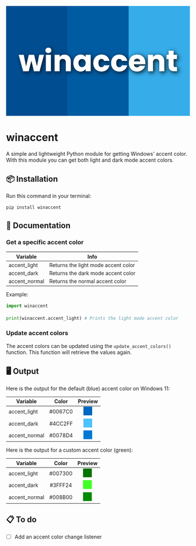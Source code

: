 <div align="center">
    <img width="700" src="https://github.com/Valer100/winaccent/blob/main/assets/hero.png?raw=true">
</div>

# winaccent
A simple and lightweight Python module for getting Windows' accent color. With this module you can get both light and dark mode accent colors.

## 📦 Installation
Run this command in your terminal:

```
pip install winaccent
```

## 📜 Documentation

### Get a specific accent color

| Variable | Info |
|----------|------|
| accent_light | Returns the light mode accent color
| accent_dark | Returns the dark mode accent color
| accent_normal | Returns the normal accent color

Example:

```python
import winaccent

print(winaccent.accent_light) # Prints the light mode accent color
```

### Update accent colors

The accent colors can be updated using the ```update_accent_colors()``` function. This function will retrieve the values again.

## 🖥️ Output
Here is the output for the default (blue) accent color on Windows 11:

| Variable | Color | Preview |
|----------|:-------:|:-------:|
| accent_light | #0067C0 | <img src="https://github.com/Valer100/winaccent/blob/main/assets/colors/accent_light.png?raw=true"> |
| accent_dark | #4CC2FF | <img src="https://github.com/Valer100/winaccent/blob/main/assets/colors/accent_dark.png?raw=true"> |
| accent_normal | #0078D4 | <img src="https://github.com/Valer100/winaccent/blob/main/assets/colors/accent_normal.png?raw=true"> |

Here is the output for a custom accent color (green):


| Variable | Color | Preview |
|----------|:-------:|:-------:|
| accent_light | #007300 | <img src="https://github.com/Valer100/winaccent/blob/main/assets/colors/accent_light_green.png?raw=true"> |
| accent_dark | #3FFF24 | <img src="https://github.com/Valer100/winaccent/blob/main/assets/colors/accent_dark_green.png?raw=true"> |
| accent_normal | #008B00 | <img src="https://github.com/Valer100/winaccent/blob/main/assets/colors/accent_normal_green.png?raw=true"> |

## 📋 To do
- [ ] Add an accent color change listener